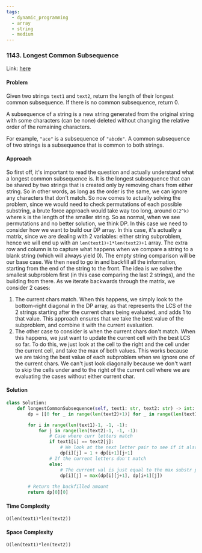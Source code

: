 ```yaml
---
tags:
  - dynamic_programming
  - array
  - string
  - medium
---
```


### 1143. Longest Common Subsequence

Link: [here](https://leetcode.com/problems/longest-common-subsequence/description/)

#### Problem
Given two strings `text1` and `text2`, return the length of their longest common subsequence. If there is no common subsequence, return 0.

A subsequence of a string is a new string generated from the original string with some characters (can be none) deleted without changing the relative order of the remaining characters.

For example, `"ace"` is a subsequence of `"abcde"`.
A common subsequence of two strings is a subsequence that is common to both strings.

#### Approach
So first off, it's important to read the question and actually understand what a longest common subsequence is. It is the longest subsequence that can be shared by two strings that is created only by removing chars from either string. So in other words, as long as the order is the same, we can ignore any characters that don't match.
So now comes to actually solving the problem, since we would need to check permutations of each possible substring, a brute force approach would take way too long, around `O(2^k)` where `k` is the length of the smaller string. 
So as normal, when we see permutations and no better solution, we think DP. In this case we need to consider how we want to build our DP array. In this case, it's actually a matrix, since we are dealing with 2 variables: either string subproblem, hence we will end up with an `len(text1)+1*len(text2)+1` array. The extra row and column is to capture what happens when we compare a string to a blank string (which will always yield 0). The empty string comparison will be our base case. 
We then need to go in and backfill all the information, starting from the end of the string to the front. The idea is we solve the smallest subproblem first (in this case comparing the last 2 strings), and the building from there. 
As we iterate backwards through the matrix, we consider 2 cases:
1. The current chars match. When this happens, we simply look to the bottom-right diagonal in the DP array, as that represents the LCS of the 2 strings starting after the current chars being evaluated, and adds 1 to that value. This approach ensures that we take the best value of the subproblem, and combine it with the current evaluation.
2. The other case to consider is when the current chars don't match. When this happens, we just want to update the current cell with the best LCS so far. To do this, we just look at the cell to the right and the cell under the current cell, and take the max of both values. This works because we are taking the best value of each subproblem when we ignore one of the current chars. We can't just look diagonally because we don't want to skip the cells under and to the right of the current cell where we are evaluating the cases without either current char.

#### Solution
```python 
class Solution:
    def longestCommonSubsequence(self, text1: str, text2: str) -> int:
        dp = [[0 for _ in range(len(text2)+1)] for _ in range(len(text1)+1)]

        for i in range(len(text1)-1, -1, -1):
            for j in range(len(text2)-1, -1, -1):
                # Case where curr letters match
                if text1[i] == text2[j]:
                    # We look at the next letter pair to see if it also matches
                    dp[i][j] = 1 + dp[i+1][j+1]
                # If the current letters don't match
                else:
                    # The current val is just equal to the max substr possible from the subproblem
                    dp[i][j] = max(dp[i][j+1], dp[i+1][j])
        
        # Return the backfilled amount 
        return dp[0][0]
```

#### Time Complexity
`O(len(text1)*len(text2))`

#### Space Complexity
`O(len(text1)*len(text2))`
